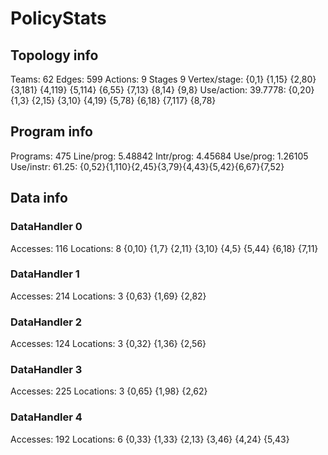 # PolicyStats
## Topology info
Teams:		62
Edges:		599
Actions:	9
Stages		9
Vertex/stage:	{0,1} {1,15} {2,80} {3,181} {4,119} {5,114} {6,55} {7,13} {8,14} {9,8} 
Use/action:	39.7778: {0,20} {1,3} {2,15} {3,10} {4,19} {5,78} {6,18} {7,117} {8,78} 

## Program info
Programs:	475
Line/prog:	5.48842
Intr/prog:	4.45684
Use/prog:	1.26105
Use/instr:	61.25: {0,52}{1,110}{2,45}{3,79}{4,43}{5,42}{6,67}{7,52}

## Data info

### DataHandler 0
Accesses:	116
Locations:	8
{0,10} {1,7} {2,11} {3,10} {4,5} {5,44} {6,18} {7,11} 

### DataHandler 1
Accesses:	214
Locations:	3
{0,63} {1,69} {2,82} 

### DataHandler 2
Accesses:	124
Locations:	3
{0,32} {1,36} {2,56} 

### DataHandler 3
Accesses:	225
Locations:	3
{0,65} {1,98} {2,62} 

### DataHandler 4
Accesses:	192
Locations:	6
{0,33} {1,33} {2,13} {3,46} {4,24} {5,43} 